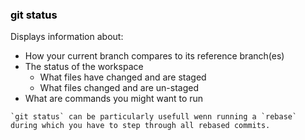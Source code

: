 ### <strong style="color:black">git status</strong>

<!-- pages-include -->

Displays information about:

- How your current branch compares to its reference branch(es)
- The status of the workspace
  - What files have changed and are staged
  - What files changed and are un-staged
- What are commands you might want to run

```{note}
`git status` can be particularly usefull wenn running a `rebase` during which you have to step through all rebased commits.
```
